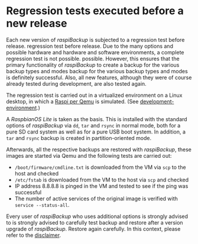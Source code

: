 # Regression tests executed before a new release

Each new version of *raspiBackup* is subjected to a regression test before release.
regression test before release. Due to the many options and possible hardware and
hardware and software environments, a complete regression test is not possible.
possible. However, this ensures that the primary functionality
of *raspiBackup* to create a backup for the various backup types and modes
backup for the various backup types and modes is definitely successful. Also, all
new features, although they were of course already tested during development, are also
tested again.

The regression test is carried out in a virtualized environment on a Linux
desktop, in which a [Raspi per Qemu](https://linux-tips-and-tricks.de/de/raspberryd/22-wie-kann-man-raspberry-pi-unter-kvm-emulieren) is simulated.
(See [development-environment](development-environment.md).)

A *RaspbianOS Lite* is taken as the basis.
This is installed with the standard options of *raspiBackup* via
`dd`, `tar` and `rsync` in normal mode, both for a pure SD
card system as well as for a pure USB boot system. In addition, a `tar` and
`rsync` backup is created in partition-oriented mode.

Afterwards, all the respective backups are restored with *raspiBackup*, these
images are started via Qemu and the following tests are carried out:

  - `/boot/firmware/cmdline.txt` is downloaded from the VM via `scp` to the host and checked
  - `/etc/fstab` is downloaded from the VM to the host via `scp` and checked
  - IP address 8.8.8.8 is pinged in the VM and tested to see if the ping was successful
  - The number of active services of the original image is verified with `service --status-all`.

Every user of *raspiBackup* who uses additional options is strongly advised to
is strongly advised to carefully test backup and restore after a version upgrade of *raspiBackup*.
Restore again carefully. In this context, please refer to the
[disclaimer](introduction.md#disclaimer).


[.status]: translated
[.source]: https://www.linux-tips-and-tricks.de/de/raspibackupcategoried/509-raspibackup-ausgefuehrte-regressiontests
[.source]: https://www.linux-tips-and-tricks.de/en/raspibackupcategorye/510-raspibackup-regressiontests-executed


